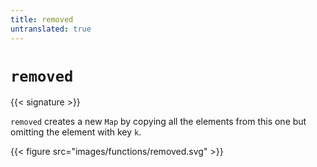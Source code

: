 ```yaml
---
title: removed
untranslated: true
---
```


# `removed`

{{< signature >}}

`removed` creates a new `Map` by copying all the elements from this one but omitting the element with key `k`.

{{< figure src="images/functions/removed.svg" >}}
